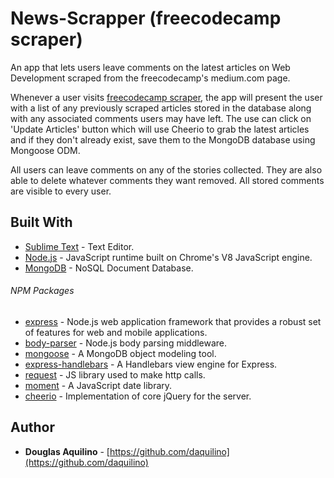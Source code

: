 # News-Scrapper (freecodecamp scraper)

An app that lets users leave comments on the latest articles on Web Development scraped from the freecodecamp's medium.com page.

Whenever a user visits [freecodecamp scraper](https://blooming-springs-39642.herokuapp.com/), the app will present the user with a list of any previously scraped articles stored in the database along with any associated comments users may have left.  The use can click on 'Update Articles' button which will use Cheerio to grab the latest articles and if they don't already exist, save them to the MongoDB database using Mongoose ODM.

All users can leave comments on any of the stories collected. They are also able to delete whatever comments they want removed. All stored comments are visible to every user.


## Built With

* [Sublime Text](https://www.sublimetext.com/) - Text Editor.
* [Node.js](https://nodejs.org) - JavaScript runtime built on Chrome's V8 JavaScript engine.
* [MongoDB](https://www.mongodb.com/) - NoSQL Document Database.

###### NPM Packages

* [express](https://www.npmjs.com/package/express) - Node.js web application framework that provides a robust set of features for web and mobile applications.
* [body-parser]() - Node.js body parsing middleware.
* [mongoose](https://www.npmjs.com/package/mongoose) - A MongoDB object modeling tool.
* [express-handlebars](https://www.npmjs.com/package/express-handlebars) - A Handlebars view engine for Express.
* [request](https://www.npmjs.com/package/request)	- JS library used to make http calls.
* [moment](https://www.npmjs.com/package/moment) - A JavaScript date library.
* [cheerio](https://www.npmjs.com/package/cheerio) - Implementation of core jQuery for the server.

## Author

* **Douglas Aquilino** - [https://github.com/daquilino](https://github.com/daquilino)